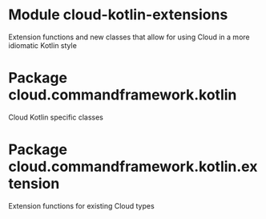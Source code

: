 # Module cloud-kotlin-extensions

Extension functions and new classes that allow for using Cloud in a more idiomatic Kotlin style

# Package cloud.commandframework.kotlin

Cloud Kotlin specific classes

# Package cloud.commandframework.kotlin.extension

Extension functions for existing Cloud types
